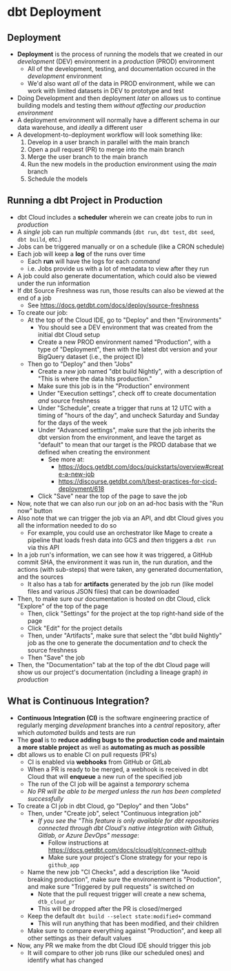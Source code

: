 # dbt Deployment

## Deployment
- **Deployment** is the process of running the models that we created in our *development* (DEV) environment in a *production* (PROD) environment
    - All of the development, testing, and documentation occured in the *development* environment
    - We'd also want *all* of the data in PROD environment, while we can work with limited datasets in DEV to prototype and test
- Doing Development and then deployment *later* on allows us to continue building models and testing them *without affecting our production environment*
- A deployment environment will normally have a different schema in our data warehouse, and *ideally* a different user
- A development-to-deployment workflow will look something like: 
    1. Develop in a user branch in parallel with the main branch
    2. Open a pull request (PR) to merge into the main branch 
    3. Merge the user branch to the main branch
    4. Run the new models in the production environment using the *main* branch 
    5. Schedule the models

## Running a dbt Project in Production
- dbt Cloud includes a **scheduler** wherein we can create jobs to run in *production*
- A *single* job can run *multiple* commands (`dbt run`, `dbt test`, `dbt seed`, `dbt build`, etc.)
- Jobs can be triggered manually or on a schedule (like a CRON schedule)
- Each job will keep a **log** of the runs over time
    - Each **run** will have the logs for each *command*
    - i.e. Jobs provide us with a lot of metadata to view after they run
- A job could also generate documentation, which could also be viewed under the run information
- If dbt Source Freshness was run, those results can also be viewed at the end of a job
    - See https://docs.getdbt.com/docs/deploy/source-freshness
- To create our job:
    - At the top of the Cloud IDE, go to "Deploy" and then "Environments"
        - You should see a DEV environment that was created from the initial dbt Cloud setup
        - Create a new PROD environment named "Production", with a type of "Deployment", then with the latest dbt version and your BigQuery dataset (i.e., the project ID)
    - Then go to "Deploy" and then "Jobs"
        - Create a *new* job named "dbt build Nightly", with a description of "This is where the data hits production."
        - Make sure this job is in the "Production" environment
        - Under "Execution settings", check off to create documentation *and* source freshness
        - Under "Schedule", create a trigger that runs at 12 UTC with a timing of "hours of the day", and uncheck Saturday and Sunday for the days of the week
        - Under "Advanced settings", make sure that the job inherits the dbt version from the environment, and leave the target as "default" to mean that our target is the PROD database that we defined when creating the environment
            - See more at:
                - https://docs.getdbt.com/docs/quickstarts/overview#create-a-new-job
                - https://discourse.getdbt.com/t/best-practices-for-cicd-deployment/618
        - Click "Save" near the top of the page to save the job
- Now, note that we can also run our job on an ad-hoc basis with the "Run now" button
- Also note that we can trigger the job via an API, and dbt Cloud gives you all the information needed to do so
    - For example, you could use an orchestrator like Mage to create a pipeline that loads fresh data into GCS and *then* triggers a `dbt run` via this API
- In a job run's information, we can see how it was triggered, a GitHub commit SHA, the environment it was run in, the run duration, and the actions (with sub-steps) that were taken, any generated documentation, and the sources
    - It also has a tab for **artifacts** generated by the job run (like model files and various JSON files) that can be downloaded
- Then, to make sure our documentation is hosted on dbt Cloud, click "Explore" of the top of the page
    - Then, click "Settings" for the project at the top right-hand side of the page
    - Click "Edit" for the project details
    - Then, under "Artifacts", make sure that select the "dbt build Nightly" job as the one to generate the documentation *and* to check the source freshness
    - Then "Save" the job
- Then, the "Documentation" tab at the top of the dbt Cloud page will show us our project's documentation (including a lineage graph) *in production*


## What is Continuous Integration?
- **Continuous Integration (CI)** is the software engineering practice of regularly merging *development* branches into a *central* repository, after which *automated* builds and tests are run
- The **goal** is to **reduce adding bugs to the production code and maintain a more stable project** as well as **automating as much as possible**
- dbt allows us to enable CI on pull requests (PR's)
    - CI is enabled via **webhooks** from GitHub or GitLab
    - When a PR is ready to be merged, a webhook is received in dbt Cloud that will **enqueue** a new run of the specified job
    - The run of the CI job will be against a *temporary* schema
    - *No PR will be able to be merged unless the run has been completed successfully*
- To create a CI job in dbt Cloud, go "Deploy" and then "Jobs"
    - Then, under "Create job", select "Continuous integration job"
        - *If you see the "This feature is only available for dbt repositories connected through dbt Cloud's native integration with Github, Gitlab, or Azure DevOps" message*:
            - Follow instructions at https://docs.getdbt.com/docs/cloud/git/connect-github
            - Make sure your project's Clone strategy for your repo is `github_app`
    - Name the new job "CI Checks", add a description like "Avoid breaking production", make sure the environenment is "Production", and make sure "Triggered by pull requests" is switched *on*
        - Note that the pull request trigger will create a new schema, `dtb_cloud_pr`
        - This will be dropped after the PR is closed/merged
    - Keep the default `dbt build --select state:modified+` command
        - This will run anything that has been modified, and their children
    - Make sure to compare everything against "Production", and keep all other settings as their default values
- Now, any PR we make from the dbt Cloud IDE should trigger this job
    - It will compare to other job runs (like our scheduled ones) and identify what has changed
